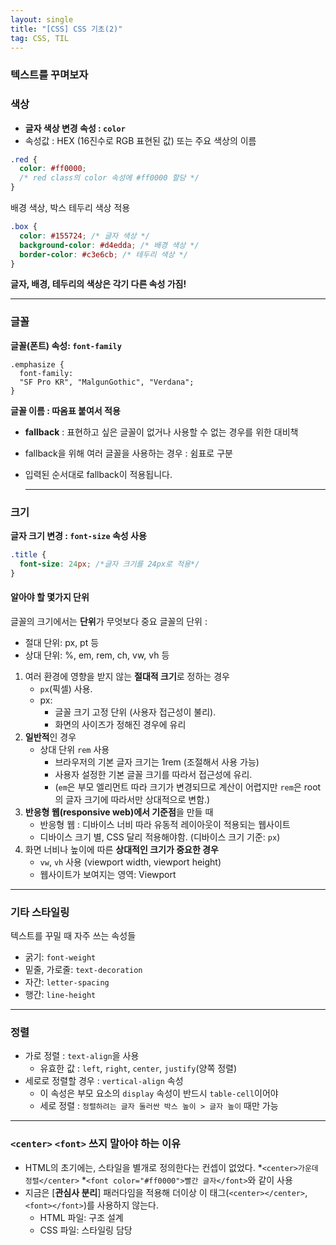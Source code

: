 ```yaml
---
layout: single
title: "[CSS] CSS 기초(2)"
tag: CSS, TIL
---
```


### 텍스트를 꾸며보자

### 색상

- **글자 색상 변경 속성 : `color`**
- 속성값 : HEX (16진수로 RGB 표현된 값) 또는 주요 색상의 이름

```css
.red {
  color: #ff0000; 
  /* red class의 color 속성에 #ff0000 할당 */
}
```

배경 색상, 박스 테두리 색상 적용

```css
.box {
  color: #155724; /* 글자 색상 */
  background-color: #d4edda; /* 배경 색상 */
  border-color: #c3e6cb; /* 테두리 색상 */
}
```

**글자, 배경, 테두리의 색상은 각기 다른 속성 가짐!**





------

### 글꼴

**글꼴(폰트) 속성: `font-family`**

```null
.emphasize {
  font-family: 
  "SF Pro KR", "MalgunGothic", "Verdana";
}
```

**글꼴 이름 : 따옴표 붙여서 적용**

- **fallback** : 표현하고 싶은 글꼴이 없거나 사용할 수 없는 경우를 위한 대비책

- fallback을 위해 여러 글꼴을 사용하는 경우 : 쉼표로 구분

- 입력된 순서대로 fallback이 적용됩니다.

  ------



### 크기

**글자 크기 변경 : `font-size` 속성 사용**

```css
.title {
  font-size: 24px; /*글자 크기를 24px로 적용*/
}
```



#### 알아야 할 몇가지 단위

글꼴의 크기에서는 **단위**가 무엇보다 중요
글꼴의 단위 :

- 절대 단위: px, pt 등
- 상대 단위: %, em, rem, ch, vw, vh 등

1. 여러 환경에 영향을 받지 않는 **절대적 크기**로 정하는 경우
   - `px`(픽셀) 사용.
   - px:
     - 글꼴 크기 고정 단위 (사용자 접근성이 불리).
     - 화면의 사이즈가 정해진 경우에 유리
2. **일반적**인 경우
   - 상대 단위 `rem` 사용
     - 브라우저의 기본 글자 크기는 1rem (조절해서 사용 가능)
     - 사용자 설정한 기본 글꼴 크기를 따라서 접근성에 유리.
     - (`em`은 부모 엘리먼트 따라 크기가 변경되므로 계산이 어렵지만 `rem`은 root의 글자 크기에 따라서만 상대적으로 변함.)
3. **반응형 웹(responsive web)에서 기준점**을 만들 때
   - 반응형 웹 : 디바이스 너비 따라 유동적 레이아웃이 적용되는 웹사이트
   - 디바이스 크기 별, CSS 달리 적용해야함. (디바이스 크기 기준: `px`)
4. 화면 너비나 높이에 따른 **상대적인 크기가 중요한 경우**
   - `vw`, `vh` 사용 (viewport width, viewport height)
   - 웹사이트가 보여지는 영역: Viewport



------

### 기타 스타일링

텍스트를 꾸밀 때 자주 쓰는 속성들

- 굵기: `font-weight`
- 밑줄, 가로줄: `text-decoration`
- 자간: `letter-spacing`
- 행간: `line-height`

------

### 정렬

- 가로 정렬 : `text-align`을 사용
  - 유효한 값 : `left`, `right`, `center`, `justify`(양쪽 정렬)
- 세로로 정렬할 경우 : `vertical-align` 속성
  - 이 속성은 부모 요소의 `display` 속성이 반드시 `table-cell`이어야
  - 세로 정렬 : `정렬하려는 글자 둘러싼 박스 높이 > 글자 높이` 때만 가능

------



### `<center>` `<font>` 쓰지 말아야 하는 이유

- HTML의 초기에는, 스타일을 별개로 정의한다는 컨셉이 없었다.
  *`<center>가운데 정렬</center>`
  *`<font color="#ff0000">빨간 글자</font>`와 같이 사용
- 지금은 [**관심사 분리**] 패러다임을 적용해 더이상 이 태그(`<center></center>`, `<font></font>`)를 사용하지 않는다.
  - HTML 파일: 구조 설계
  - CSS 파일: 스타일링 담당
